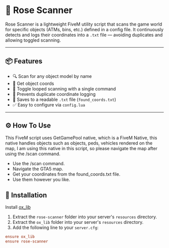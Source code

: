 # 🌹 Rose Scanner

Rose Scanner is a lightweight FiveM utility script that scans the game world for specific objects (ATMs, bins, etc.) defined in a config file. It continuously detects and logs their coordinates into a `.txt` file — avoiding duplicates and allowing toggled scanning.

---

## 📦 Features

- 🔍 Scan for any object model by name
- 🤝 Get object coords 
- 🔁 Toggle looped scanning with a single command
- 🧠 Prevents duplicate coordinate logging
- 💾 Saves to a readable `.txt` file (`found_coords.txt`)
- ✅ Easy to configure via `config.lua`

---

## ⚙️ How To Use

This FiveM script uses GetGamePool native, which is a FiveM Native, this native handles objects such as objects, peds, vehicles rendered on the map, I am using this native in this script, so please navigate the map after using the /scan command.

- Use the /scan command.
- Navigate the GTA5 map.
- Get your coordinates from the found_coords.txt file.
- Use them however you like.

## 🚀 Installation

Install [ox_lib](https://github.com/overextended/ox_lib)

1. Extract the `rose-scanner` folder into your server's `resources` directory.
2. Extract the `ox_lib` folder into your server's `resources` directory.
3. Add the following line to your `server.cfg`:

```cfg
ensure ox_lib
ensure rose-scanner
